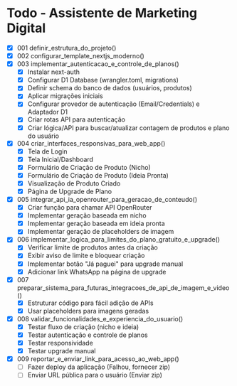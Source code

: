 # Todo - Assistente de Marketing Digital

- [x] 001 definir_estrutura_do_projeto()
- [x] 002 configurar_template_nextjs_moderno()
- [x] 003 implementar_autenticacao_e_controle_de_planos()
  - [x] Instalar next-auth
  - [x] Configurar D1 Database (wrangler.toml, migrations)
  - [x] Definir schema do banco de dados (usuários, produtos)
  - [x] Aplicar migrações iniciais
  - [x] Configurar provedor de autenticação (Email/Credentials) e Adaptador D1
  - [x] Criar rotas API para autenticação
  - [x] Criar lógica/API para buscar/atualizar contagem de produtos e plano do usuário
- [x] 004 criar_interfaces_responsivas_para_web_app()
  - [x] Tela de Login
  - [x] Tela Inicial/Dashboard
  - [x] Formulário de Criação de Produto (Nicho)
  - [x] Formulário de Criação de Produto (Ideia Pronta)
  - [x] Visualização de Produto Criado
  - [x] Página de Upgrade de Plano
- [x] 005 integrar_api_ia_openrouter_para_geracao_de_conteudo()
  - [x] Criar função para chamar API OpenRouter
  - [x] Implementar geração baseada em nicho
  - [x] Implementar geração baseada em ideia pronta
  - [x] Implementar geração de placeholders de imagem
- [x] 006 implementar_logica_para_limites_do_plano_gratuito_e_upgrade()
  - [x] Verificar limite de produtos antes da criação
  - [x] Exibir aviso de limite e bloquear criação
  - [x] Implementar botão "Já paguei" para upgrade manual
  - [x] Adicionar link WhatsApp na página de upgrade
- [x] 007 preparar_sistema_para_futuras_integracoes_de_api_de_imagem_e_video()
  - [x] Estruturar código para fácil adição de APIs
  - [x] Usar placeholders para imagens geradas
- [x] 008 validar_funcionalidades_e_experiencia_do_usuario()
  - [x] Testar fluxo de criação (nicho e ideia)
  - [x] Testar autenticação e controle de planos
  - [x] Testar responsividade
  - [x] Testar upgrade manual
- [x] 009 reportar_e_enviar_link_para_acesso_ao_web_app()
  - [ ] Fazer deploy da aplicação (Falhou, fornecer zip)
  - [ ] Enviar URL pública para o usuário (Enviar zip)
